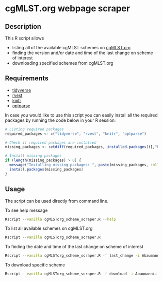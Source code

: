 # cgMLST.org webpage scraper



## Description

This R script allows
  - listing all of the available cgMLST schemes on [cgMLST.org](https://www.cgmlst.org/)
  - finding the version and/or date and time of the last change on scheme of interest
  - downloading specified schemes from cgMLST.org

## Requirements
- [tidyverse](https://cran.r-project.org/web/packages/tidyverse/index.html)
- [rvest](https://cran.r-project.org/web/packages/rvest/index.html)
- [knitr](https://cran.r-project.org/web/packages/knitr/index.html)
- [optparse](https://cran.r-project.org/web/packages/optparse/index.html)

In case you would like to use this script you can easily install all the required packages by running the code below in your R session: 

```R
# Listing required packages
required_packages <- c("tidyverse", "rvest", "knitr", "optparse")

# Check if required packages are installed
missing_packages <- setdiff(required_packages, installed.packages()[,"Package"])

# Install missing packages
if (length(missing_packages) > 0) {
  message("Installing missing packages: ", paste(missing_packages, collapse = ", "))
  install.packages(missing_packages)
}
```

## Usage

The script can be used directly from command line. 

To see help message

```bash
Rscript --vanilla cgMLSTorg_scheme_scraper.R --help
```

To list all available schemes on cgMLST.org

```bash
Rscript --vanilla cgMLSTorg_scheme_scraper.R
```

To finding the date and time of the last change on scheme of interest

```bash 
Rscript --vanilla cgMLSTorg_scheme_scraper.R -f last_change -i Abaumannii
```

To download specific scheme

```bash
Rscript --vanilla cgMLSTorg_scheme_scraper.R -f download -i Abaumannii
```